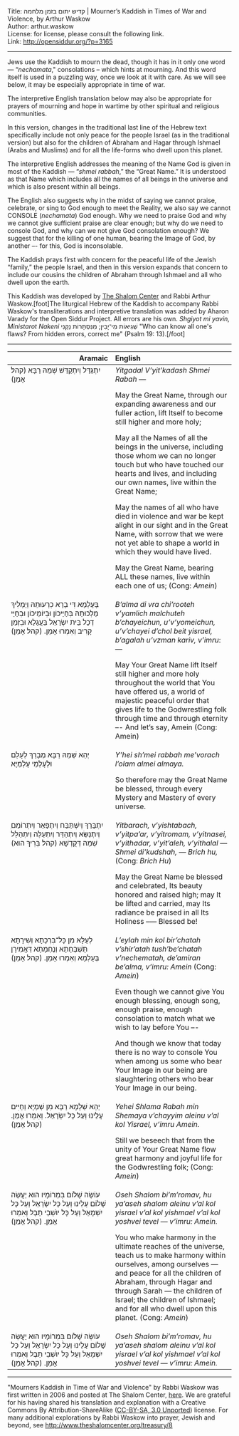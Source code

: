 <html>
<head></head>
<body>
Title: קדיש יתום בזמן מלחמה | Mourner’s Kaddish in Times of War and Violence, by Arthur Waskow<br />
Author: arthur.waskow<br />
License: for license, please consult the following link.<br />
Link: <a href="http://opensiddur.org/?p=3165">http://opensiddur.org/?p=3165</a>
<p />
<hr />

Jews use the Kaddish to mourn the dead, though it has in it only one word — “<em>nechamata</em>," consolations – which hints at mourning. And this word itself is used in a puzzling way, once we look at it with care. As we will see below, it may be especially appropriate in time of war.

The interpretive English translation below may also be appropriate for prayers of mourning and hope in wartime by other spiritual and religious communities.

In this version, changes in the traditional last line of the Hebrew text specifically include not only peace for the people Israel (as in the traditional version) but also for the children of Abraham and Hagar through Ishmael (Arabs and Muslims) and for all the life-forms who dwell upon this planet.

The interpretive English addresses the meaning of the Name God is given in most of the Kaddish — “<em>shmei rabbah</em>,” the “Great Name.” It is understood as that Name which includes all the names of all beings in the universe and which is also present within all beings.

The English also suggests why in the midst of saying we cannot praise, celebrate, or sing to God enough to meet the Reality, we also say we cannot CONSOLE (<em>nechamata</em>) God enough. Why we need to praise God and why we cannot give sufficient praise are clear enough; but why do we need to console God, and why can we not give God consolation enough? We suggest that for the killing of one human, bearing the Image of God, by another –- for this, God is inconsolable.

The Kaddish prays first with concern for the peaceful life of the Jewish “family,” the people Israel, and then in this version expands that concern to include our cousins the children of Abraham through Ishmael and all who dwell upon the earth.

This Kaddish was developed by <a href="http://theshalomcenter.org">The Shalom Center</a> and Rabbi Arthur Waskow.[foot]The liturgical Hebrew of the Kaddish to accompany Rabbi Waskow's transliterations and interpretive translation was added by Aharon Varady for the Open Siddur Project. All errors are his own. <em>Shgiyot mi yavin, Ministarot Nakeni</em> <span lang="he" class="liturgy">שְׁגִיאוֹת מִי־יָבִין; מִנִּסְתָּרוֹת נַקֵּנִי</span> "Who can know all one's flaws? From hidden errors, correct me" (Psalm 19: 13).[/foot]

<hr />

<table style="margin-left: auto;margin-right: auto;" class="draggable">
<thead><tr><th id="x" style="text-align: right;">Aramaic</th><th style="text-align: left;">English</th></tr></thead>
<tbody>
<tr><td style="vertical-align:top;" width="46%">
<div class="liturgy"><span lang="he">
יִתְגַּדַּל וְיִתְקַדַּשׁ שְׁמֵהּ רַבָּא (קהל׃ אָמֵן)‏
</span></div></td>
 
<td style="vertical-align:top;" width="53%"><div class="english">
<em>Yitgadal V’yit’kadash Shmei Rabah</em> —

May the Great Name, through our expanding awareness and our fuller action, lift Itself to become still higher and more holy;

May all the Names of all the beings in the universe, including those whom we can no longer touch but who have touched our hearts and lives, and including our own names, live within the Great Name;

May the names of all who have died in violence and war be kept alight in our sight and in the Great Name, with sorrow that we were not yet able to shape a world in which they would have lived.

May the Great Name, bearing ALL these names, live within each one of us;
(Cong: <em>Amein</em>)
</td>
</tr>   <tr>
<td style="vertical-align:top;" width="46%">
<div class="liturgy"><span lang="he">
בְּעָלְמָא דִּי בְרָא כִרְעוּתֵהּ וְיַמְלִיךְ מַלְכוּתֵהּ בְּחַיֵּיכוֹן וּבְיוֹמֵיכוֹן וּבְחַיֵּי דְכָל בֵּית יִשְׂרָאֵל בַּעֲגָלָא וּבִזְמַן קָרִיב וְאִמְרוּ אָמֵן. (קהל׃ אָמֵן)‏
</span></div></td>
 
<td style="vertical-align:top;" width="53%"><div class="english">
<em>B’alma di vra chi’rooteh v’yamlich malchuteh b’chayeichun, u’v’yomeichun, u’v’chayei d’chol beit yisrael, b’agalah u’vzman kariv, v’imru</em>: —

May Your Great Name lift Itself
still higher and more holy
throughout the world that You have offered us,
a world of majestic peaceful order
that gives life to the Godwrestling folk
through time and through eternity –-
And let’s say, Amein (Cong: Amein)
</td>
</tr>   <tr>
<td style="vertical-align:top;" width="46%">
<div class="liturgy"><span lang="he">
יְהֵא שְׁמֵהּ רַבָּא מְבָרַךְ לְעָלַם וּלְעָלְמֵי עָלְמַיָּא
</span></div></td>
 
<td style="vertical-align:top;" width="53%"><div class="english">
<em>Y’hei sh’mei rabbah me’vorach l’olam almei almaya.</em>

So therefore may the Great Name be blessed, through every Mystery and Mastery
of every universe.
</td>
</tr>   <tr>
<td style="vertical-align:top;" width="46%">
<div class="liturgy"><span lang="he">
ִיִתְבָּרַךְ וְיִשְׁתַּבַּח וְיִתְפָּאַר וְיִתְרוֹמַם וְיִתְנַשֵּׂא וְיִתְהַדַּר וְיִתְעַלֶּה וְיִתְהַלַּל שְׁמֵהּ דְּקֻדְשָׁא (קהל׃ בְּרִיךְ הוּא)‏
</span></div></td>
 
<td style="vertical-align:top;" width="53%"><div class="english">
<em>Yitbarach, v’yishtabach, v’yitpa’ar, v’yitromam, v’yitnasei, v’yithadar, v’yit’aleh, v’yithalal — Shmei di’kudshah, — Brich hu,</em> (Cong: <em>Brich Hu</em>) 

May the Great Name be blessed and celebrated, Its beauty honored and raised high; may It be lifted and carried,
may Its radiance be praised in all Its Holiness –— Blessed be!
</td>
</tr>   <tr>
<td style="vertical-align:top;" width="46%">
<div class="liturgy"><span lang="he">
לְעֵלָּא מִן כָּל־בִּרְכָתָא וְשִׁירָתָא תֻּשְׁבְּחָתָא וְנֶחְמָתָא דַּאֲמִירָן בְּעָלְמָא וְאִמְרוּ אָמֵן. (קהל׃ אָמֵן)‏
</span></div></td>
 
<td style="vertical-align:top;" width="53%"><div class="english">
<em>L’eylah min kol bir’chatah v’shir’atah tush’be’chatah v’nechematah, de’amiran be’alma, v’imru: Amein</em> (Cong: <em>Amein</em>)

Even though we cannot give You enough blessing, enough song, enough praise, enough consolation
to match what we wish to lay before You –-

And though we know that today there is
no way to console You
when among us some who bear Your Image in our being
are slaughtering others
who bear Your Image in our being.
</td>
</tr>   <tr>
<td style="vertical-align:top;" width="46%">
<div class="liturgy"><span lang="he">
יְהֵא שְׁלָמָא רַבָּא מִן שְׁמַיָּא וְחַיִּים עָלֵינוּ וְעַל כָּל יִשְׂרָאֵל. וְאִמְרוּ אָמֵן. (קהל׃ אָמֵן)‏
</span></div></td>
 
<td style="vertical-align:top;" width="53%"><div class="english">
<em>Yehei Shlama Rabah min Shemaya v’chayyim aleinu v’al kol Yisrael, v’imru Amein.</em>

Still we beseech that from the unity of Your Great Name flow great harmony and joyful life for the Godwrestling folk;
(Cong: <em>Amein</em>)
</td>
</tr>   <tr>
<td style="vertical-align:top;" width="46%">
<div class="liturgy"><span lang="he">
עוֹשֶׂה שָׁלוֹם בִּמְרוֹמָיו הוּא יַעֲשֶׂה שָׁלוֹם עָלֵינוּ וְעַל כָּל יִשְׂרָאֵל  וְעַל כָּל יִשְׁמָאֵל וְעַל כָּל יוֺשְׁבֵי תֵבֶל וְאִמְרוּ אָמֵן. (קהל׃ אָמֵן)‏
</span></div></td>
 
<td style="vertical-align:top;" width="53%"><div class="english">
<em>Oseh Shalom bi’m’romav, hu ya’aseh shalom aleinu v’al kol yisrael v’al kol yishmael v’al kol yoshvei tevel — v’imru: Amein.</em>

You who make harmony
in the ultimate reaches of the universe,
teach us to make harmony
within ourselves, among ourselves —
and peace for all the children of Abraham, through Hagar and through Sarah —
the children of Israel;
the children of Ishmael;
and for all who dwell upon this planet.
(Cong: <em>Amein</em>)
</td>
</tr>   <tr>
<td style="vertical-align:top;" width="46%">
<div class="liturgy"><span lang="he">
עוֹשֶׂה שָׁלוֹם בִּמְרוֹמָיו הוּא יַעֲשֶׂה שָׁלוֹם עָלֵינוּ וְעַל כָּל יִשְׂרָאֵל וְעַל כָּל יִשְׁמָאֵל וְעַל כָּל יוֺשְׁבֵי תֵבֶל וְאִמְרוּ אָמֵן. (קהל׃ אָמֵן)‏
</span></div></td>
 
<td style="vertical-align:top;" width="53%"><div class="english">
<em>Oseh Shalom bi’m’romav, hu ya’aseh shalom aleinu v’al kol yisrael v’al kol yishmael v’al kol yoshvei tevel — v’imru: Amein.</em>
</td>
</tr>
</tbody></table>

<hr />

"Mourners Kaddish in Time of War and Violence" by Rabbi Waskow was first written in 2006 and posted at The Shalom Center, <a href="http://www.theshalomcenter.org/node/1168">here</a>. We are grateful for his having shared his translation and explanation with a Creative Commons By Attribution-ShareAlike (<a href="http://creativecommons.org/licenses/by-sa/3.0/">CC-BY-SA, 3.0 Unported</a>) license. For many additional explorations by Rabbi Waskow into prayer, Jewish and beyond, see <a href="http://www.theshalomcenter.org/treasury/8 ">http://www.theshalomcenter.org/treasury/8 </a>
</body>
</html>